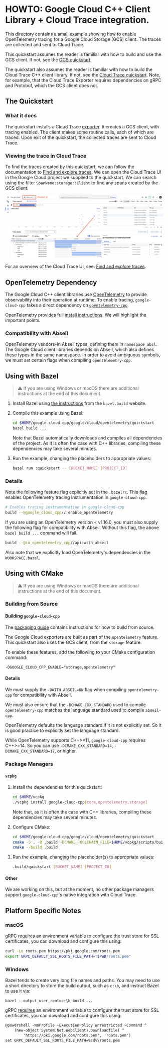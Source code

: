 # HOWTO: Google Cloud C++ Client Library + Cloud Trace integration.

This directory contains a small example showing how to enable OpenTelemetry
tracing for a Google Cloud Storage (GCS) client. The traces are collected and
sent to Cloud Trace.

This quickstart assumes the reader is familiar with how to build and use the GCS
client. If not, see the [GCS quickstart][quickstart-storage].

The quickstart also assumes the reader is familiar with how to build the Cloud
Trace C++ client library. If not, see the
[Cloud Trace quickstart][quickstart-trace]. Note, for example, that the Cloud
Trace Exporter requires dependencies on gRPC and Protobuf, which the GCS client
does not.

## The Quickstart

### What it does

The quickstart installs a Cloud Trace [exporter]. It creates a GCS client, with
tracing enabled. The client makes some routine calls, each of which are traced.
Upon exit of the quickstart, the collected traces are sent to Cloud Trace.

### Viewing the trace in Cloud Trace

To find the traces created by this quickstart, we can follow the documentation
to [Find and explore traces]. We can open the Cloud Trace UI in the Google Cloud
project we supplied to the quickstart. We can search using the filter
`SpanName:storage::Client` to find any spans created by the GCS client.

![Screenshot of the Cloud Trace UI after running this quickstart.](assets/cloud_trace_ui.png)

For an overview of the Cloud Trace UI, see: [Find and explore traces].

## OpenTelemetry Dependency

The Google Cloud C++ client libraries use [OpenTelemetry] to provide
observability into their operation at runtime. To enable tracing,
`google-cloud-cpp` takes a direct dependency on
[`opentelemetry-cpp`][opentelemetry-cpp].

OpenTelemetry provides full [install instructions][opentelemetry-cpp-install].
We will highlight the important points.

### Compatibility with Abseil

OpenTelemetry vendors-in Abseil types, defining them in `namespace absl`. The
Google Cloud client libraries depends on Abseil, which also defines these types
in the same namespace. In order to avoid ambiguous symbols, we must set certain
flags when compiling `opentelemetry-cpp`.

## Using with Bazel

> :warning: If you are using Windows or macOS there are additional instructions
> at the end of this document.

1. Install Bazel using [the instructions][bazel-install] from the `bazel.build`
   website.

1. Compile this example using Bazel:

   ```bash
   cd $HOME/google-cloud-cpp/google/cloud/opentelemetry/quickstart
   bazel build ...
   ```

   Note that Bazel automatically downloads and compiles all dependencies of the
   project. As it is often the case with C++ libraries, compiling these
   dependencies may take several minutes.

1. Run the example, changing the placeholders to appropriate values:

   ```bash
   bazel run :quickstart -- [BUCKET_NAME] [PROJECT_ID]
   ```

### Details

Note the following feature flag explicitly set in the `.bazelrc`. This flag
enables OpenTelemetry tracing instrumentation in `google-cloud-cpp`.

```bash
# Enables tracing instrumentation in google-cloud-cpp
build --@google_cloud_cpp//:enable_opentelemetry
```

If you are using an OpenTelemetry version \< v1.16.0, you must also supply the
following flag for compatibility with Abseil. Without this flag, the above
`bazel build ...` command will fail.

```bash
build --@io_opentelemetry_cpp//api:with_abseil
```

Also note that we explicitly load OpenTelemetry's dependencies in the
`WORKSPACE.bazel`.

## Using with CMake

> :warning: If you are using Windows or macOS there are additional instructions
> at the end of this document.

### Building from Source

#### Building `google-cloud-cpp`

The [packaging guide] contains instructions for how to build from source.

The Google Cloud exporters are built as part of the `opentelemetry` feature.
This quickstart also uses the GCS client, from the `storage` feature.

To enable these features, add the following to your CMake configuration command:

```
-DGOOGLE_CLOUD_CPP_ENABLE="storage,opentelemetry"
```

#### Details

We must supply the `-DWITH_ABSEIL=ON` flag when compiling `opentelemetry-cpp`
for compatibility with Abseil.

We must also ensure that the `-DCMAKE_CXX_STANDARD` used to compile
`opentelemetry-cpp` matches the language standard used to compile `abseil-cpp`.

OpenTelemetry defaults the language standard if it is not explicitly set. So it
is good practice to explicitly set the language standard.

While OpenTelemetry supports C++>=11, `google-cloud-cpp` requires C++>=14. So
you can use `-DCMAKE_CXX_STANDARD=14`, `-DCMAKE_CXX_STANDARD=17`, or higher.

### Package Managers

#### [`vcpkg`](https://github.com/Microsoft/vcpkg.git)

1. Install the dependencies for this quickstart:

   ```bash
   cd $HOME/vcpkg
   ./vcpkg install google-cloud-cpp[core,opentelemetry,storage]
   ```

   Note that, as it is often the case with C++ libraries, compiling these
   dependencies may take several minutes.

1. Configure CMake:

   ```bash
   cd $HOME/google-cloud-cpp/google/cloud/opentelemetry/quickstart
   cmake -S . -B .build -DCMAKE_TOOLCHAIN_FILE=$HOME/vcpkg/scripts/buildsystems/vcpkg.cmake
   cmake --build .build
   ```

1. Run the example, changing the placeholder(s) to appropriate values:

   ```bash
   .build/quickstart [BUCKET_NAME] [PROJECT_ID]
   ```

#### Other

We are working on this, but at the moment, no other package managers support
`google-cloud-cpp`'s native integration with Cloud Trace.

## Platform Specific Notes

### macOS

gRPC [requires][grpc-roots-pem-bug] an environment variable to configure the
trust store for SSL certificates, you can download and configure this using:

```bash
curl -Lo roots.pem https://pki.google.com/roots.pem
export GRPC_DEFAULT_SSL_ROOTS_FILE_PATH="$PWD/roots.pem"
```

### Windows

Bazel tends to create very long file names and paths. You may need to use a
short directory to store the build output, such as `c:\b`, and instruct Bazel to
use it via:

```shell
bazel --output_user_root=c:\b build ...
```

gRPC [requires][grpc-roots-pem-bug] an environment variable to configure the
trust store for SSL certificates, you can download and configure this using:

```console
@powershell -NoProfile -ExecutionPolicy unrestricted -Command ^
    (new-object System.Net.WebClient).Downloadfile( ^
        'https://pki.google.com/roots.pem', 'roots.pem')
set GRPC_DEFAULT_SSL_ROOTS_FILE_PATH=%cd%\roots.pem
```

[bazel-install]: https://docs.bazel.build/versions/main/install.html
[exporter]: https://opentelemetry.io/docs/concepts/signals/traces/#trace-exporters
[find and explore traces]: https://cloud.google.com/trace/docs/finding-traces
[grpc-roots-pem-bug]: https://github.com/grpc/grpc/issues/16571
[opentelemetry]: https://opentelemetry.io
[opentelemetry-cpp]: https://github.com/open-telemetry/opentelemetry-cpp
[opentelemetry-cpp-install]: https://github.com/open-telemetry/opentelemetry-cpp/INSTALL.md
[packaging guide]: https://github.com/googleapis/google-cloud-cpp/blob/main/doc/packaging.md
[quickstart-storage]: https://github.com/googleapis/google-cloud-cpp/blob/main/google/cloud/storage/quickstart
[quickstart-trace]: https://github.com/googleapis/google-cloud-cpp/blob/main/google/cloud/trace/quickstart

